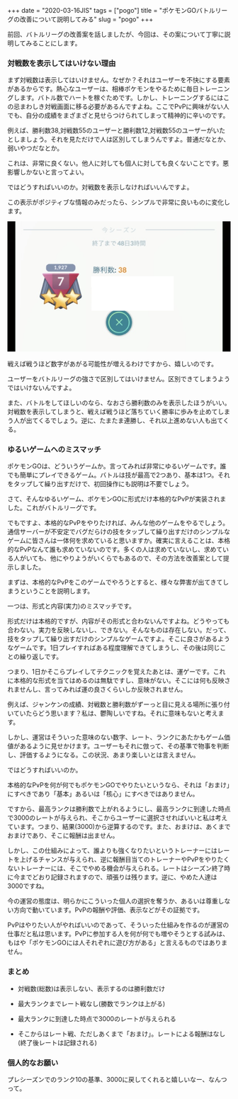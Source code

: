 +++
date = "2020-03-16JIS"
tags = ["pogo"]
title = "ポケモンGOバトルリーグの改善について説明してみる"
slug = "pogo"
+++

前回、バトルリーグの改善案を話しましたが、今回は、その案について丁寧に説明してみることにします。

### 対戦数を表示してはいけない理由

まず対戦数は表示してはいけません。なぜか？それはユーザーを不快にする要素があるからです。熱心なユーザーは、相棒ポケモンをやるために毎日トレーニングします。バトル数でハートを稼ぐためです。しかし、トレーニングするにはこの忌まわしき対戦画面に移る必要があるんですよね。ここでPvPに興味がない人でも、自分の成績をまざまざと見せらつけられてしまって精神的に辛いのです。

例えば、勝利数38,対戦数55のユーザーと勝利数12,対戦数55のユーザーがいたとしましょう。それを見ただけで人は区別してしまうんですよ。普通だなとか、弱いやつだなとか。

これは、非常に良くない。他人に対しても個人に対しても良くないことです。悪影響しかないと言ってよい。

ではどうすればいいのか。対戦数を表示しなければいいんですよ。

この表示がポジティブな情報のみだったら、シンプルで非常に良いものに変化します。

![](https://github.com/syui/mstdn.page/raw/master/img/mastodon/media_attachments/files/000/000/130/small/403bc7176368e258.png)

戦えば戦うほど数字があがる可能性が増えるわけですから、嬉しいのです。

ユーザーをバトルリーグの強さで区別してはいけません。区別できてしまうようではいけないんですよ。

また、バトルをしてほしいのなら、なおさら勝利数のみを表示したほうがいい。対戦数を表示してしまうと、戦えば戦うほど落ちていく勝率に歩みを止めてしまう人が出てくるでしょう。逆に、たまたま連勝し、それ以上進めない人も出てくる。

### ゆるいゲームへのミスマッチ

ポケモンGOは、どういうゲームか。言ってみれば非常にゆるいゲームです。誰でも簡単にプレイできるゲーム。バトルは技が最高で2つあり、基本は1つ。それをタップして繰り出すだけで、初回操作にも説明は不要でしょう。

さて、そんなゆるいゲーム、ポケモンGOに形式だけ本格的なPvPが実装されました。これがバトルリーグです。

でもですよ、本格的なPvPをやりたければ、みんな他のゲームをやるでしょう。通信サーバーが不安定でバグだらけの技をタップして繰り出すだけのシンプルなゲームに皆さんは一体何を求めていると思いますか。確実に言えることは、本格的なPvPなんて誰も求めていないのです。多くの人は求めていないし、求めている人がいても、他にやりようがいくらでもあるので、その方法を改善案として提示しました。

まずは、本格的なPvPをこのゲームでやろうとすると、様々な弊害が出てきてしまうということを説明します。

一つは、形式と内容(実力)のミスマッチです。

形式だけは本格的ですが、内容がその形式と合わないんですよね。どうやっても合わない。実力を反映しないし、できない。そんなものは存在しない。だって、技をタップして繰り出すだけのシンプルなゲームですよ。そこに良さがあるようなゲームです。1日プレイすればある程度理解できてしまうし、その後は同じことの繰り返しです。

つまり、1日かそこらプレイしてテクニックを覚えたあとは、運ゲーです。これに本格的な形式を当てはめるのは無駄ですし、意味がない。そこには何も反映されませんし、言ってみれば運の良さくらいしか反映されません。

例えば、ジャンケンの成績、対戦数と勝利数がずーっと目に見える場所に張り付いていたらどう思います？私は、鬱陶しいですね。それに意味もないと考えます。

しかし、運営はそういった意味のない数字、レート、ランクにあたかもゲーム価値があるように見せかけます。ユーザーもそれに倣って、その基準で物事を判断し、評価するようになる。この状況、あまり楽しいとは言えません。

ではどうすればいいのか。

本格的なPvPを何が何でもポケモンGOでやりたいというなら、それは「おまけ」にすべきであり「基本」あるいは「核心」にすべきではありません。

ですから、最高ランクは勝利数で上がれるようにし、最高ランクに到達した時点で3000のレートが与えられ、そこからユーザーに選択させればいいと私は考えています。つまり、結果(3000)から逆算するのです。また、おまけは、あくまでおまけであり、そこに報酬は出ません。

しかし、この仕組みによって、誰よりも強くなりたいというトレーナーにはレートを上げるチャンスが与えられ、逆に報酬目当てのトレーナーやPvPをやりたくないトレーナーには、そこでやめる機会が与えられる。レートはシーズン終了時に今までどおり記録されますので、頑張りは残ります。逆に、やめた人達は3000ですね。

今の運営の態度は、明らかにこういった個人の選択を奪うか、あるいは尊重しない方向で動いています。PvPの報酬や評価、表示などがその証拠です。

PvPはやりたい人がやればいいのであって、そういった仕組みを作るのが運営の仕事だと私は思います。PvPに参加する人を何が何でも増やそうとする試みは、もはや「ポケモンGOには人それぞれに遊び方がある」と言えるものではありません。

### まとめ

- 対戦数(総数)は表示しない、表示するのは勝利数だけ

- 最大ランクまでレート戦なし(勝数でランクは上がる)

- 最大ランクに到達した時点で3000のレートが与えられる

- そこからはレート戦、ただしあくまで「おまけ」。レートによる報酬はなし(終了後レートは記録される)

### 個人的なお願い

プレシーズンでのランク10の基準、3000に戻してくれると嬉しいなー、なんつって。

